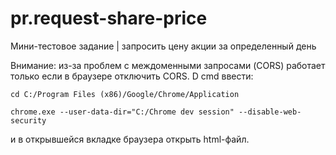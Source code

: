 # pr.request-share-price
Мини-тестовое задание | запросить цену акции за определенный день



Внимание: из-за проблем с междоменными запросами (CORS) работает только если в браузере отключить CORS. 
D cmd ввести:
 ```
 cd C:/Program Files (x86)/Google/Chrome/Application
 
 chrome.exe --user-data-dir="C:/Chrome dev session" --disable-web-security
 ```

и в открывшейся вкладке браузера открыть html-файл.
